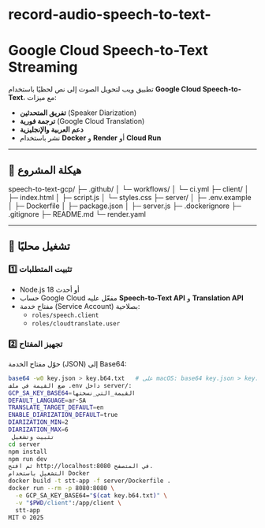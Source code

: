 # record-audio-speech-to-text-
#  Google Cloud Speech-to-Text Streaming  
تطبيق ويب لتحويل الصوت إلى نص لحظيًا باستخدام **Google Cloud Speech-to-Text**، مع ميزات:  
- **تفريق المتحدثين** (Speaker Diarization)  
- **ترجمة فورية** (Google Cloud Translation)  
- **دعم العربية والإنجليزية**  
- نشر باستخدام **Docker** و **Render** أو **Cloud Run**  

---

## 📂 هيكلة المشروع
speech-to-text-gcp/
├─ .github/
│  └─ workflows/
│     └─ ci.yml
├─ client/
│  ├─ index.html
│  ├─ script.js
│  └─ styles.css
├─ server/
│  ├─ .env.example
│  ├─ Dockerfile
│  ├─ package.json
│  ├─ server.js
├─ .dockerignore
├─ .gitignore
├─ README.md
└─ render.yaml

---

## 🚀 تشغيل محليًا

### 1️⃣ تثبيت المتطلبات
- Node.js 18 أو أحدث
- حساب Google Cloud مفعّل عليه **Speech-to-Text API** و **Translation API**
- مفتاح خدمة (Service Account) بصلاحية:
  - `roles/speech.client`
  - `roles/cloudtranslate.user`

### 2️⃣ تجهيز المفتاح
حوّل مفتاح الخدمة (JSON) إلى Base64:
```bash
base64 -w0 key.json > key.b64.txt   # على macOS: base64 key.json > key.b64.txt
ضع القيمة في ملف .env داخل server/:
GCP_SA_KEY_BASE64=القيمة_التي_نسختها
DEFAULT_LANGUAGE=ar-SA
TRANSLATE_TARGET_DEFAULT=en
ENABLE_DIARIZATION_DEFAULT=true
DIARIZATION_MIN=2
DIARIZATION_MAX=6
 تثبيت وتشغيل
cd server
npm install
npm run dev
ثم افتح http://localhost:8080 في المتصفح.
التشغيل باستخدام Docker
docker build -t stt-app -f server/Dockerfile .
docker run --rm -p 8080:8080 \
  -e GCP_SA_KEY_BASE64="$(cat key.b64.txt)" \
  -v "$PWD/client":/app/client \
  stt-app
MIT © 2025
